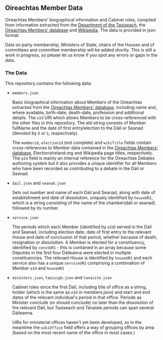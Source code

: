 
## Oireachtas Member Data



Oireachtas Members' biographical information and Cabinet roles, compiled from information extracted from the [Department of the Taoiseach](http://taoiseach.ie/eng/Historical_Information/History_of_Government/), the [Oireachtas Members' database](http://www.oireachtas.ie/members-hist/) and [Wikipedia](https://en.wikipedia.org/wiki/Category:Oireachtas). The data is provided in json format.

Data on party membership, Ministers of State, chairs of the Houses and of committees and committee membership will be added shortly. This is still a work in progress, so please let us know if you spot any errors or gaps in the data.

### The Data

This repository contains the following data:

- ``members.json``

  Basic biographical information about Members of the Oireachtas extracted from the [Oireachtas Members' database](http://www.oireachtas.ie/members-hist/), including name and, where available, birth-date, death-date, profession and additional details. The ``eId`` URI which allows Members to be cross-referenced with the other files in this repository. The eId string consists of Member fullName and the date of first entry/election to the Dáil or Seanad (denoted by ``D`` or ``S``, respectively).

  The ``memberid``, ``electionid`` (not complete) and ``wikiTitle`` fields contain cross-references to Member data contained in the [Oireachtas Members' database](http://www.oireachtas.ie/members-hist/), ElectionsIreland.org and Wikipedia page titles, respectively. The ``pId`` field is mainly an internal reference for the Oireachtas Debates authoring system but it also provides a unique identifier for all Members who have been recorded as contributing to a debate in the Dáil or Seanad.

- ``dail.json`` and ``seanad.json``

  Sets out number and name of each Dáil and Seanad, along with date of establishment and date of dissolution, uniquely identified by ``houseURI``, which is a string consisting of the name of the chamber(dail or seanad) followed by its number.

- ``service.json``

  The periods which each Member (identified by ``eId``) served in the Dáil and Seanad, including election date, date of first entry to the relevant House and date of conclusion of that period, whether because of death, resignation or dissolution. A Member is elected for a constituency, identified by ``constURI`` - this is contained in an array because some Deputies in the first four Dáileanna were elected in multiple constituencies. The relevant House is identified by ``houseURI`` and each service also has a unique ``serviceURI`` comprising a combination of Member ``eId`` and ``houseURI``


- ``ministers.json``, ``taoisigh.json`` and ``tanaiste.json``

  Cabinet roles since the first Dáil, including title of office as a string, holder (which is the same as ``eId`` in members.json) and start and end dates of the relevant individual's period in that office. Periods as Minister conclude (or should conclude) no later than the dissolution of the relevant Dáil, but Taoiseach and Tánaiste periods can span several Dáileanna.

  URIs for ministerial offices haven't yet been developed, so in the meantime the ``wikiOffice`` field offers a way of grouping offices by area (based on the most recent name of the office in most cases.)

